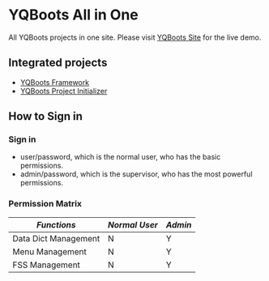 # YQBoots All in One
All YQBoots projects in one site. Please visit [YQBoots Site](http://www.yqboots.com) for the live demo.

## Integrated projects
* [YQBoots Framework](https://github.com/zhanhongbo1112/yqboots-framework)
* [YQBoots Project Initializer](https://github.com/zhanhongbo1112/yqboots-project-initializer)

## How to Sign in
### Sign in
* user/password, which is the normal user, who has the basic permissions.
* admin/password, which is the supervisor, who has the most powerful permissions.
### Permission Matrix
 *Functions*          | *Normal User*   | *Admin*  |
----------------------|-----------------|----------
 Data Dict Management |       N         |    Y     |
 Menu Management      |       N         |    Y     |
 FSS Management       |       N         |    Y     |
